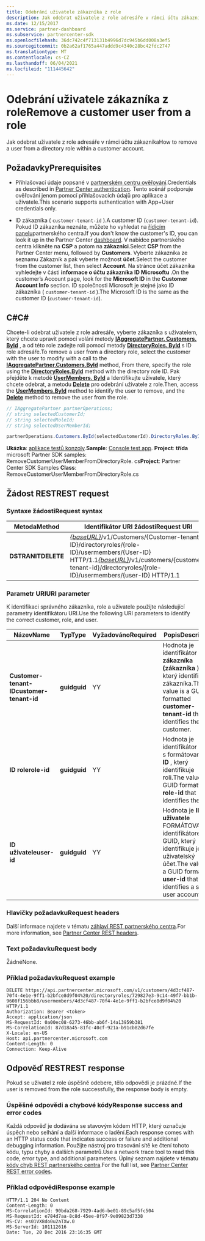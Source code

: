 ```yaml
---
title: Odebrání uživatele zákazníka z role
description: Jak odebrat uživatele z role adresáře v rámci účtu zákazníka
ms.date: 12/15/2017
ms.service: partner-dashboard
ms.subservice: partnercenter-sdk
ms.openlocfilehash: 36dc742c4f713131b4996d7dc945b6dd008a3ef5
ms.sourcegitcommit: 0b2a62af1765a447addd9c4340c28bc42fdc2747
ms.translationtype: MT
ms.contentlocale: cs-CZ
ms.lasthandoff: 06/04/2021
ms.locfileid: "111445642"
---
```

# <a name="remove-a-customer-user-from-a-role"></a><span data-ttu-id="e6edb-103">Odebrání uživatele zákazníka z role</span><span class="sxs-lookup"><span data-stu-id="e6edb-103">Remove a customer user from a role</span></span>

<span data-ttu-id="e6edb-104">Jak odebrat uživatele z role adresáře v rámci účtu zákazníka</span><span class="sxs-lookup"><span data-stu-id="e6edb-104">How to remove a user from a directory role within a customer account.</span></span>

## <a name="prerequisites"></a><span data-ttu-id="e6edb-105">Požadavky</span><span class="sxs-lookup"><span data-stu-id="e6edb-105">Prerequisites</span></span>

- <span data-ttu-id="e6edb-106">Přihlašovací údaje popsané v [partnerském centru ověřování](partner-center-authentication.md).</span><span class="sxs-lookup"><span data-stu-id="e6edb-106">Credentials as described in [Partner Center authentication](partner-center-authentication.md).</span></span> <span data-ttu-id="e6edb-107">Tento scénář podporuje ověřování jenom pomocí přihlašovacích údajů pro aplikace a uživatele.</span><span class="sxs-lookup"><span data-stu-id="e6edb-107">This scenario supports authentication with App+User credentials only.</span></span>

- <span data-ttu-id="e6edb-108">ID zákazníka ( `customer-tenant-id` ).</span><span class="sxs-lookup"><span data-stu-id="e6edb-108">A customer ID (`customer-tenant-id`).</span></span> <span data-ttu-id="e6edb-109">Pokud ID zákazníka neznáte, můžete ho vyhledat na [řídicím panelu](https://partner.microsoft.com/dashboard)partnerského centra.</span><span class="sxs-lookup"><span data-stu-id="e6edb-109">If you don't know the customer's ID, you can look it up in the Partner Center [dashboard](https://partner.microsoft.com/dashboard).</span></span> <span data-ttu-id="e6edb-110">V nabídce partnerského centra klikněte na **CSP** a potom na **zákazníci**.</span><span class="sxs-lookup"><span data-stu-id="e6edb-110">Select **CSP** from the Partner Center menu, followed by **Customers**.</span></span> <span data-ttu-id="e6edb-111">Vyberte zákazníka ze seznamu Zákazník a pak vyberte možnost **účet**.</span><span class="sxs-lookup"><span data-stu-id="e6edb-111">Select the customer from the customer list, then select **Account**.</span></span> <span data-ttu-id="e6edb-112">Na stránce účet zákazníka vyhledejte v části **informace o účtu zákazníka** **ID Microsoftu** .</span><span class="sxs-lookup"><span data-stu-id="e6edb-112">On the customer’s Account page, look for the **Microsoft ID** in the **Customer Account Info** section.</span></span> <span data-ttu-id="e6edb-113">ID společnosti Microsoft je stejné jako ID zákazníka ( `customer-tenant-id` ).</span><span class="sxs-lookup"><span data-stu-id="e6edb-113">The Microsoft ID is the same as the customer ID  (`customer-tenant-id`).</span></span>

## <a name="c"></a><span data-ttu-id="e6edb-114">C\#</span><span class="sxs-lookup"><span data-stu-id="e6edb-114">C\#</span></span>

<span data-ttu-id="e6edb-115">Chcete-li odebrat uživatele z role adresáře, vyberte zákazníka s uživatelem, který chcete upravit pomocí volání metody [**IAggregatePartner. Customers. ById**](/dotnet/api/microsoft.store.partnercenter.customers.icustomercollection.byid) , a od této role zadejte roli pomocí metody [**DirectoryRoles. ById**](/dotnet/api/microsoft.store.partnercenter.customerdirectoryroles.idirectoryrolecollection.byid) s ID role adresáře.</span><span class="sxs-lookup"><span data-stu-id="e6edb-115">To remove a user from a directory role, select the customer with the user to modify with a call to the [**IAggregatePartner.Customers.ById**](/dotnet/api/microsoft.store.partnercenter.customers.icustomercollection.byid) method, From there, specify the role using the [**DirectoryRoles.ById**](/dotnet/api/microsoft.store.partnercenter.customerdirectoryroles.idirectoryrolecollection.byid) method with the directory role ID.</span></span> <span data-ttu-id="e6edb-116">Pak přejděte k metodě [**UserMembers. ById**](/dotnet/api/microsoft.store.partnercenter.customerdirectoryroles.iusermembercollection.byid) a Identifikujte uživatele, který chcete odebrat, a metodu [**Delete**](/dotnet/api/microsoft.store.partnercenter.customerdirectoryroles.iusermember.delete) pro odebrání uživatele z role.</span><span class="sxs-lookup"><span data-stu-id="e6edb-116">Then, access the [**UserMembers.ById**](/dotnet/api/microsoft.store.partnercenter.customerdirectoryroles.iusermembercollection.byid) method to identify the user to remove, and the [**Delete**](/dotnet/api/microsoft.store.partnercenter.customerdirectoryroles.iusermember.delete) method to remove the user from the role.</span></span>

``` csharp
// IAggregatePartner partnerOperations;
// string selectedCustomerId;
// string selectedRoleId;
// string selectedUserMemberId;

partnerOperations.Customers.ById(selectedCustomerId).DirectoryRoles.ById(selectedRoleId).UserMembers.ById(selectedUserMemberId).Delete();
```

<span data-ttu-id="e6edb-117">**Ukázka**: [aplikace testů konzoly](console-test-app.md).</span><span class="sxs-lookup"><span data-stu-id="e6edb-117">**Sample**: [Console test app](console-test-app.md).</span></span> <span data-ttu-id="e6edb-118">**Project**: **třída** microsoft Partner SDK samples: RemoveCustomerUserMemberFromDirectoryRole. cs</span><span class="sxs-lookup"><span data-stu-id="e6edb-118">**Project**: Partner Center SDK Samples **Class**: RemoveCustomerUserMemberFromDirectoryRole.cs</span></span>

## <a name="rest-request"></a><span data-ttu-id="e6edb-119">Žádost REST</span><span class="sxs-lookup"><span data-stu-id="e6edb-119">REST request</span></span>

### <a name="request-syntax"></a><span data-ttu-id="e6edb-120">Syntaxe žádosti</span><span class="sxs-lookup"><span data-stu-id="e6edb-120">Request syntax</span></span>

| <span data-ttu-id="e6edb-121">Metoda</span><span class="sxs-lookup"><span data-stu-id="e6edb-121">Method</span></span>     | <span data-ttu-id="e6edb-122">Identifikátor URI žádosti</span><span class="sxs-lookup"><span data-stu-id="e6edb-122">Request URI</span></span>                                                                                                                           |
|------------|---------------------------------------------------------------------------------------------------------------------------------------|
| <span data-ttu-id="e6edb-123">**DSTRANIT**</span><span class="sxs-lookup"><span data-stu-id="e6edb-123">**DELETE**</span></span> | <span data-ttu-id="e6edb-124">[*{baseURL}*](partner-center-rest-urls.md)/v1/Customers/{Customer-tenant-ID}/directoryroles/{role-ID}/usermembers/{User-ID} HTTP/1.1</span><span class="sxs-lookup"><span data-stu-id="e6edb-124">[*{baseURL}*](partner-center-rest-urls.md)/v1/customers/{customer-tenant-id}/directoryroles/{role-ID}/usermembers/{user-ID} HTTP/1.1</span></span> |

### <a name="uri-parameter"></a><span data-ttu-id="e6edb-125">Parametr URI</span><span class="sxs-lookup"><span data-stu-id="e6edb-125">URI parameter</span></span>

<span data-ttu-id="e6edb-126">K identifikaci správného zákazníka, role a uživatele použijte následující parametry identifikátoru URI.</span><span class="sxs-lookup"><span data-stu-id="e6edb-126">Use the following URI parameters to identify the correct customer, role, and user.</span></span>

| <span data-ttu-id="e6edb-127">Název</span><span class="sxs-lookup"><span data-stu-id="e6edb-127">Name</span></span>                   | <span data-ttu-id="e6edb-128">Typ</span><span class="sxs-lookup"><span data-stu-id="e6edb-128">Type</span></span>     | <span data-ttu-id="e6edb-129">Vyžadováno</span><span class="sxs-lookup"><span data-stu-id="e6edb-129">Required</span></span> | <span data-ttu-id="e6edb-130">Popis</span><span class="sxs-lookup"><span data-stu-id="e6edb-130">Description</span></span>                                                                        |
|------------------------|----------|----------|------------------------------------------------------------------------------------|
| <span data-ttu-id="e6edb-131">**Customer-tenant-ID**</span><span class="sxs-lookup"><span data-stu-id="e6edb-131">**customer-tenant-id**</span></span> | <span data-ttu-id="e6edb-132">**guid**</span><span class="sxs-lookup"><span data-stu-id="e6edb-132">**guid**</span></span> | <span data-ttu-id="e6edb-133">Y</span><span class="sxs-lookup"><span data-stu-id="e6edb-133">Y</span></span>        | <span data-ttu-id="e6edb-134">Hodnota je identifikátor **zákazníka (zákazníka** ), který identifikuje zákazníka.</span><span class="sxs-lookup"><span data-stu-id="e6edb-134">The value is a GUID formatted **customer-tenant-id** that identifies the customer.</span></span> |
| <span data-ttu-id="e6edb-135">**ID role**</span><span class="sxs-lookup"><span data-stu-id="e6edb-135">**role-id**</span></span>            | <span data-ttu-id="e6edb-136">**guid**</span><span class="sxs-lookup"><span data-stu-id="e6edb-136">**guid**</span></span> | <span data-ttu-id="e6edb-137">Y</span><span class="sxs-lookup"><span data-stu-id="e6edb-137">Y</span></span>        | <span data-ttu-id="e6edb-138">Hodnota je identifikátor GUID s formátovaným **ID** , který identifikuje roli.</span><span class="sxs-lookup"><span data-stu-id="e6edb-138">The value is a GUID formatted **role-id** that identifies the role.</span></span>                |
| <span data-ttu-id="e6edb-139">**ID uživatele**</span><span class="sxs-lookup"><span data-stu-id="e6edb-139">**user-id**</span></span>            | <span data-ttu-id="e6edb-140">**guid**</span><span class="sxs-lookup"><span data-stu-id="e6edb-140">**guid**</span></span> | <span data-ttu-id="e6edb-141">Y</span><span class="sxs-lookup"><span data-stu-id="e6edb-141">Y</span></span>        | <span data-ttu-id="e6edb-142">Hodnota je **ID uživatele** FORMÁTOVANÉho identifikátorem GUID, který identifikuje jeden uživatelský účet.</span><span class="sxs-lookup"><span data-stu-id="e6edb-142">The value is a GUID formatted **user-id** that identifies a single user account.</span></span>   |

### <a name="request-headers"></a><span data-ttu-id="e6edb-143">Hlavičky požadavku</span><span class="sxs-lookup"><span data-stu-id="e6edb-143">Request headers</span></span>

<span data-ttu-id="e6edb-144">Další informace najdete v tématu [záhlaví REST partnerského centra](headers.md).</span><span class="sxs-lookup"><span data-stu-id="e6edb-144">For more information, see [Partner Center REST headers](headers.md).</span></span>

### <a name="request-body"></a><span data-ttu-id="e6edb-145">Text požadavku</span><span class="sxs-lookup"><span data-stu-id="e6edb-145">Request body</span></span>

<span data-ttu-id="e6edb-146">Žádné</span><span class="sxs-lookup"><span data-stu-id="e6edb-146">None.</span></span>

### <a name="request-example"></a><span data-ttu-id="e6edb-147">Příklad požadavku</span><span class="sxs-lookup"><span data-stu-id="e6edb-147">Request example</span></span>

```http
DELETE https://api.partnercenter.microsoft.com/v1/customers/4d3cf487-70f4-4e1e-9ff1-b2bfce8d9f04%20/directoryroles/729827e3-9c14-49f7-bb1b-9608f156bbb8/usermembers/4d3cf487-70f4-4e1e-9ff1-b2bfce8d9f04%20 HTTP/1.1
Authorization: Bearer <token>
Accept: application/json
MS-RequestId: 0a00ec08-6273-46bb-ab6f-14a13959b381
MS-CorrelationId: 87d18a45-81fc-40cf-921a-b91cb82d67fe
X-Locale: en-US
Host: api.partnercenter.microsoft.com
Content-Length: 0
Connection: Keep-Alive
```

## <a name="rest-response"></a><span data-ttu-id="e6edb-148">Odpověď REST</span><span class="sxs-lookup"><span data-stu-id="e6edb-148">REST response</span></span>

<span data-ttu-id="e6edb-149">Pokud se uživatel z role úspěšně odebere, tělo odpovědi je prázdné.</span><span class="sxs-lookup"><span data-stu-id="e6edb-149">If the user is removed from the role successfully, the response body is empty.</span></span>

### <a name="response-success-and-error-codes"></a><span data-ttu-id="e6edb-150">Úspěšné odpovědi a chybové kódy</span><span class="sxs-lookup"><span data-stu-id="e6edb-150">Response success and error codes</span></span>

<span data-ttu-id="e6edb-151">Každá odpověď je dodávána se stavovým kódem HTTP, který označuje úspěch nebo selhání a další informace o ladění.</span><span class="sxs-lookup"><span data-stu-id="e6edb-151">Each response comes with an HTTP status code that indicates success or failure and additional debugging information.</span></span> <span data-ttu-id="e6edb-152">Použijte nástroj pro trasování sítě ke čtení tohoto kódu, typu chyby a dalších parametrů.</span><span class="sxs-lookup"><span data-stu-id="e6edb-152">Use a network trace tool to read this code, error type, and additional parameters.</span></span> <span data-ttu-id="e6edb-153">Úplný seznam najdete v tématu [kódy chyb REST partnerského centra](error-codes.md).</span><span class="sxs-lookup"><span data-stu-id="e6edb-153">For the full list, see [Partner Center REST error codes](error-codes.md).</span></span>

### <a name="response-example"></a><span data-ttu-id="e6edb-154">Příklad odpovědi</span><span class="sxs-lookup"><span data-stu-id="e6edb-154">Response example</span></span>

```http
HTTP/1.1 204 No Content
Content-Length: 0
MS-CorrelationId: 90bda268-7929-4ad6-be01-89c5af5fc504
MS-RequestId: e784d7aa-8c8d-45ee-8f97-9e09823d7338
MS-CV: es01VX8do0u2aTXw.0
MS-ServerId: 101112616
Date: Tue, 20 Dec 2016 23:16:35 GMT
```

